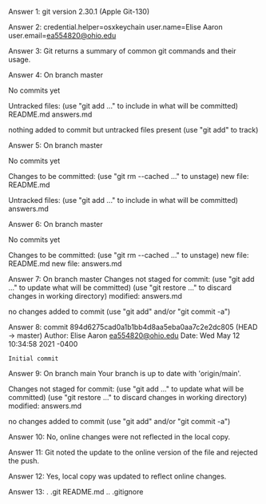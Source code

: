 Answer 1:
git version 2.30.1 (Apple Git-130)

Answer 2: 
credential.helper=osxkeychain
user.name=Elise Aaron
user.email=ea554820@ohio.edu

Answer 3:
Git returns a summary of common git commands and their usage.

Answer 4:
On branch master

No commits yet

Untracked files:
  (use "git add <file>..." to include in what will be committed)
	README.md
	answers.md

nothing added to commit but untracked files present (use "git add" to track)

Answer 5:
On branch master

No commits yet

Changes to be committed:
  (use "git rm --cached <file>..." to unstage)
	new file:   README.md

Untracked files:
  (use "git add <file>..." to include in what will be committed)
	answers.md

Answer 6:
On branch master

No commits yet

Changes to be committed:
  (use "git rm --cached <file>..." to unstage)
	new file:   README.md
	new file:   answers.md

Answer 7:
On branch master
Changes not staged for commit:
  (use "git add <file>..." to update what will be committed)
  (use "git restore <file>..." to discard changes in working directory)
	modified:   answers.md

no changes added to commit (use "git add" and/or "git commit -a")

Answer 8:
commit 894d6275cad0a1b1bb4d8aa5eba0aa7c2e2dc805 (HEAD -> master)
Author: Elise Aaron <ea554820@ohio.edu>
Date:   Wed May 12 10:34:58 2021 -0400

    Initial commit

Answer 9:
On branch main
Your branch is up to date with 'origin/main'.

Changes not staged for commit:
  (use "git add <file>..." to update what will be committed)
  (use "git restore <file>..." to discard changes in working directory)
	modified:   answers.md

no changes added to commit (use "git add" and/or "git commit -a")

Answer 10:
No, online changes were not reflected in the local copy.

Answer 11:
Git noted the update to the online version of the file and rejected the push.

Answer 12:
Yes, local copy was updated to reflect online changes.

Answer 13:
.		.git		README.md
..		.gitignore